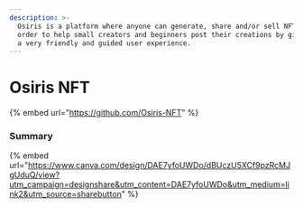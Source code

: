 ```yaml
---
description: >-
  Osiris is a platform where anyone can generate, share and/or sell NFTs in
  order to help small creators and beginners post their creations by giving them
  a very friendly and guided user experience.
---
```


# Osiris NFT

{% embed url="https://github.com/Osiris-NFT" %}

### Summary

{% embed url="https://www.canva.com/design/DAE7yfoUWDo/dBUczU5XCf9pzRcMJgUduQ/view?utm_campaign=designshare&utm_content=DAE7yfoUWDo&utm_medium=link2&utm_source=sharebutton" %}
